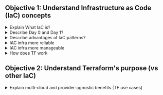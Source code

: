 ## Objective 1: Understand Infrastructure as Code (IaC) concepts

<details><summary>Explain What IaC is?</summary>
<p>
Allow you to manage infra using config files. You can build, change, and manage infra in safe and consistent way. You do this by defining resource configs.

HashiCorp Terraform is an infrastructure as code tool that lets you define both cloud and on-prem resources in human-readable configuration files that you can version, reuse, and share. You can then use a consistent workflow to provision and manage all of your infrastructure throughout its lifecycle. Terraform can manage low-level components like compute, storage, and networking resources, as well as high-level components like DNS entries and SaaS features.
</details>

<details><summary>Describe Day 0 and Day 1?</summary>
 <p>
  - Can be applied throughout the infrastructure lifecycle, both on the initial and life of the infra. Day 0 and Day1 
<p>
  - IAC in private or public cloud.nTF include libraries of providers and modules that make it easy to write and provision infra. If we need to apply Day 1 configs, then code can use chef/ansible etc. 
  - Day 0 : Initial Build 
  - Day 1 : OS and application config you apply after the initial build. Includes OS updates, patches, app config. 
</details>

<details><summary>Describe advantages of IaC patterns?</summary>
<p>

- (Manage) TF can manage infra on multiple cloud platforms. Plugins called providers let TF interact with other services using API. 

- (Automate) TF is human readable and declarative to help standardize workflow. TF config describe the desired end-state you want.

- (Track) TF state file allow you to track resource changes throughout deployment and acts as source of truth. TF uses state file to determine changes made to your infra. 

- (Collaborate) TF can commit configs to version control to safely contribute on infra. TFC is used to securely share state file with your team. TFC can connect to VCS (version control system) allowing you to auto propose when you commit.

- (Standardize) TF support reusable config component called modules, that define configurable collection of infra. Iac makes changes idempotent. The result will always be the same since the same code is being applied 
</details>

<details><summary> IAC infra more reliable </summary>
<p>

We can test and review the code before it’s applied to target environments. Once ready to use, we apply that code via automation. Code is checked into version control system, we can review how infra evolve over time. 
Idempotent from IAC ensures result will be the same, no matter if same code applied multiple times.
</details>

<details><summary> IAC infra more manageable </summary>
<p>
During execute, TF will examine current state of infra. Determine differences between current state and revised desired state. Indicates the necessary changes that need to be applied. When approved, only necessary changes will be applied. 
</details>

<details><summary>How does TF work </summary>
<p>
TF creates and manages resources on cloud and other platforms through application programming interfaces (API). 
Core TF workflow:
	- Write: Define infra resources in config files
	- Plan: Review changes TF will make to your infra 
	- Apply: TF provisions your infra in the correct order and updates state file
</details>

## Objective 2: Understand Terraform's purpose (vs other IaC)
<details><summary>Explain multi-cloud and provider-agnostic benefits (TF use cases)</summary>
<p>
TF can use same workflow to manage multiple providers and handle cross-cloud dependencies. Simplifies management and orchestration for large scale infras. This means in the event of failure there is a more graceful recovery of a region or provider. 

Application deployment, scaling and monitoring tools
Use TF to deploy, release, scale, monitor multi-tier applications. TF allows you to manage resources in each tier together and auto handle dependencies between tiers.


</details>
